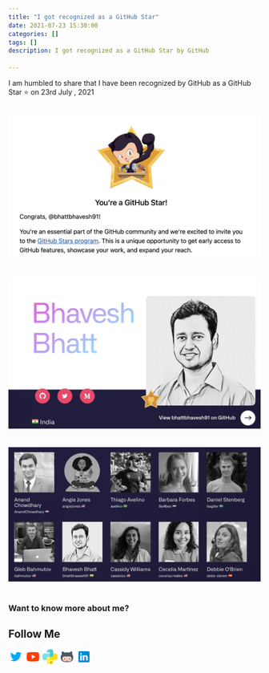 ```yaml
---
title: "I got recognized as a GitHub Star"
date: 2021-07-23 15:30:00
categories: []
tags: []
description: I got recognized as a GitHub Star by GitHub

---
```


I am humbled to share that I have been recognized by GitHub as a GitHub Star ⭐ on 23rd July , 2021

&nbsp;  
![Star1](/assets/images/GitHub_Star_1.jpeg)  
&nbsp;  
&nbsp;  
![Star2](/assets/images/GitHub_Star_2.jpeg)  
&nbsp;  
&nbsp;  
![Star3](/assets/images/GitHub_Star_3.jpeg)  
&nbsp;  


### Want to know more about me?
## Follow Me
<a href="https://twitter.com/_bhaveshbhatt" target="_blank"><img class="ai-subscribed-social-icon" src="/assets/images/tw.png" width="30"></a>
<a href="https://www.youtube.com/bhaveshbhatt8791/" target="_blank"><img class="ai-subscribed-social-icon" src="/assets/images/ytb.png" width="30"></a>
<a href="https://www.youtube.com/PythonTricks/" target="_blank"><img class="ai-subscribed-social-icon" src="/assets/images/python_logo.png" width="30"></a>
<a href="https://github.com/bhattbhavesh91" target="_blank"><img class="ai-subscribed-social-icon" src="/assets/images/gthb.png" width="30"></a>
<a href="https://www.linkedin.com/in/bhattbhavesh91/" target="_blank"><img class="ai-subscribed-social-icon" src="/assets/images/lnkdn.png" width="30"></a>
